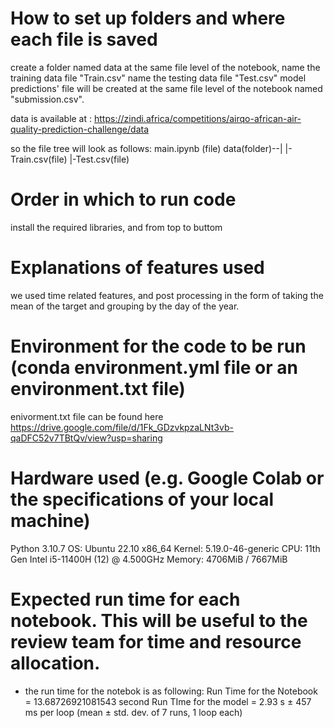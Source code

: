 # How to set up folders and where each file is saved 

create a folder named data
at the same file level of the notebook, name the training data file "Train.csv" name the testing data file "Test.csv"
model predictions' file will be created at the same file level of the notebook named "submission.csv".

data is available at : https://zindi.africa/competitions/airqo-african-air-quality-prediction-challenge/data

so the file tree will look as follows:
    main.ipynb (file)
    data(folder)--|
                  |-Train.csv(file)
                  |-Test.csv(file)


# Order in which to run code 
install the required libraries, and from top to buttom  

# Explanations of features used 
we used time related features, and post processing in the form of taking the mean of the target and grouping by the day of the year.
# Environment for the code to be run (conda environment.yml file or an environment.txt file) 
enivorment.txt file can be found here <https://drive.google.com/file/d/1Fk_GDzvkpzaLNt3vb-qaDFC52v7TBtQv/view?usp=sharing>
# Hardware used (e.g. Google Colab or the specifications of your local machine) 
Python 3.10.7
OS: Ubuntu 22.10 x86_64
Kernel: 5.19.0-46-generic 
CPU: 11th Gen Intel i5-11400H (12) @ 4.500GHz
Memory: 4706MiB / 7667MiB

# Expected run time for each notebook. This will be useful to the review team for time and resource allocation. 
- the run time for the notebok is as following: 
Run Time for the Notebook = 13.68726921081543 second
Run TIme for the model = 2.93 s ± 457 ms per loop (mean ± std. dev. of 7 runs, 1 loop each)
